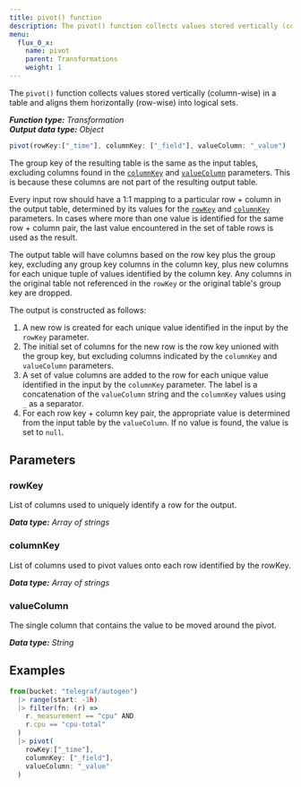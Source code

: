 ```yaml
---
title: pivot() function
description: The pivot() function collects values stored vertically (column-wise) in a table and aligns them horizontally (row-wise) into logical sets.
menu:
  flux_0_x:
    name: pivot
    parent: Transformations
    weight: 1
---
```


The `pivot()` function collects values stored vertically (column-wise) in a table
and aligns them horizontally (row-wise) into logical sets.

_**Function type:** Transformation_  
_**Output data type:** Object_

```js
pivot(rowKey:["_time"], columnKey: ["_field"], valueColumn: "_value")
```

The group key of the resulting table is the same as the input tables, excluding columns found in the [`columnKey`](#columnkey) and [`valueColumn`](#valuecolumn) parameters.
This is because these columns are not part of the resulting output table.  

Every input row should have a 1:1 mapping to a particular row + column in the output table, determined by its values for the [`rowKey`](#rowkey) and [`columnKey`](#columnkey) parameters.
In cases where more than one value is identified for the same row + column pair, the last value
encountered in the set of table rows is used as the result.

The output table will have columns based on the row key plus the group key, excluding any group key columns in the column key,
plus new columns for each unique tuple of values identified by the column key.
Any columns in the original table not referenced in the `rowKey` or the original table's group key are dropped.  

The output is constructed as follows:

1.  A new row is created for each unique value identified in the input by the `rowKey` parameter.
2.  The initial set of columns for the new row is the row key unioned with the group key,
    but excluding columns indicated by the `columnKey` and `valueColumn` parameters.
3.  A set of value columns are added to the row for each unique value identified in the input by the `columnKey` parameter.
    The label is a concatenation of the `valueColumn` string and the `columnKey` values using `_` as a separator.
4.  For each row key + column key pair, the appropriate value is determined from the input table by the `valueColumn`.
    If no value is found, the value is set to `null`.


## Parameters

### rowKey
List of columns used to uniquely identify a row for the output.

_**Data type:** Array of strings_

### columnKey
List of columns used to pivot values onto each row identified by the rowKey.

_**Data type:** Array of strings_

### valueColumn
The single column that contains the value to be moved around the pivot.

_**Data type:** String_

## Examples
```js
from(bucket: "telegraf/autogen")
  |> range(start: -1h)
  |> filter(fn: (r) =>
    r._measurement == "cpu" AND
    r.cpu == "cpu-total"
  )
  |> pivot(
    rowKey:["_time"],
    columnKey: ["_field"],
    valueColumn: "_value"
  )
```
